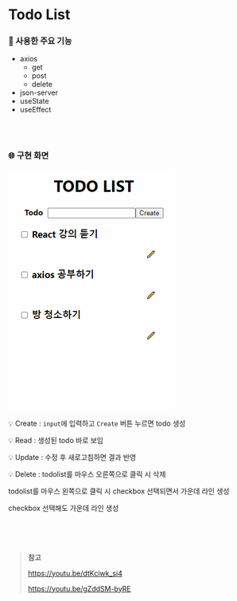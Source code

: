 # Todo List

### 🔎 사용한 주요 기능

- axios
  - get
  - post
  - delete
- json-server
- useState
- useEffect

<br><br>

### 🌐 구현 화면

![img](./public/%EA%B5%AC%ED%98%84.gif)

💡 Create : `input`에 입력하고 `Create` 버튼 누르면 todo 생성

💡 Read : 생성된 todo 바로 보임

💡 Update : 수정 후 새로고침하면 결과 반영

💡 Delete : todolist를 마우스 오른쪽으로 클릭 시 삭제

todolist를 마우스 왼쪽으로 클릭 시 checkbox 선택되면서 가운데 라인 생성

checkbox 선택해도 가운데 라인 생성

<br><br><br>

> **참고**
>
> https://youtu.be/dtKciwk_si4
>
> https://youtu.be/gZddSM-byRE
